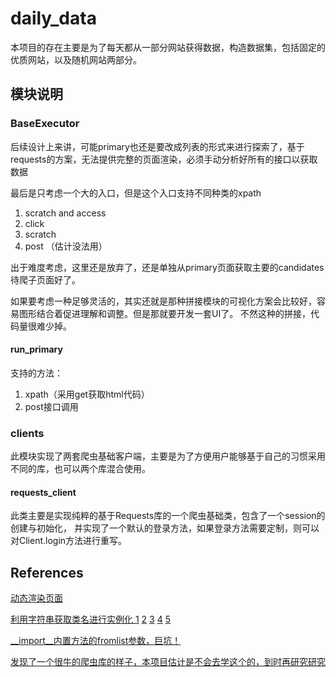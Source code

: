 # daily_data
本项目的存在主要是为了每天都从一部分网站获得数据，构造数据集，包括固定的优质网站，以及随机网站两部分。



## 模块说明

### BaseExecutor

后续设计上来讲，可能primary也还是要改成列表的形式来进行探索了，基于requests的方案，无法提供完整的页面渲染，必须手动分析好所有的接口以获取数据

最后是只考虑一个大的入口，但是这个入口支持不同种类的xpath
1. scratch and access
2. click
3. scratch
4. post （估计没法用）

出于难度考虑，这里还是放弃了，还是单独从primary页面获取主要的candidates待爬子页面好了。

如果要考虑一种足够灵活的，其实还就是那种拼接模块的可视化方案会比较好，容易图形结合着促进理解和调整。但是那就要开发一套UI了。
不然这种的拼接，代码量很难少掉。




#### run_primary

支持的方法：
1. xpath（采用get获取html代码）
2. post接口调用


### clients

此模块实现了两套爬虫基础客户端，主要是为了方便用户能够基于自己的习惯采用不同的库，也可以两个库混合使用。

#### requests_client

此类主要是实现纯粹的基于Requests库的一个爬虫基础类，包含了一个session的创建与初始化，
并实现了一个默认的登录方法，如果登录方法需要定制，则可以对Client.login方法进行重写。

## References

[动态渲染页面](https://blog.csdn.net/qq_72290695/article/details/131414557#:~:text=html%20%3D%20response.html.html%201%20from%20requests_html%20import%20HTMLSession,%E6%B8%B2%E6%9F%93%E9%A1%B5%E9%9D%A2%207%20response.html.render%20%28%29%208%20%23%20%E8%8E%B7%E5%8F%96%E9%A1%B5%E9%9D%A2%E6%BA%90%E7%A0%81%20%E6%9B%B4%E5%A4%9A%E9%A1%B9%E7%9B%AE)

[利用字符串获取类名进行实例化 1](https://segmentfault.com/q/1010000012379189) [2](https://segmentfault.com/q/1010000012792068) [3](https://www.runoob.com/w3cnote/python-locals-globals.html#:~:text=locals%20%E6%98%AF%E5%8F%AA%E8%AF%BB%E7%9A%84%EF%BC%8Cglobals%20%E4%B8%8D%E6%98%AF%E3%80%82%20locals%20%E4%B8%8D%E5%8F%AF%E4%BF%AE%E6%94%B9%EF%BC%8Cglobals%20%E5%8F%AF%E4%BB%A5%E4%BF%AE%E6%94%B9%EF%BC%8C%E5%8E%9F%E5%9B%A0%E6%98%AF%EF%BC%9A%20locals,%28%29%20%E5%AE%9E%E9%99%85%E4%B8%8A%E6%B2%A1%E6%9C%89%E8%BF%94%E5%9B%9E%E5%B1%80%E9%83%A8%E5%90%8D%E5%AD%97%E7%A9%BA%E9%97%B4%EF%BC%8C%E5%AE%83%E8%BF%94%E5%9B%9E%E7%9A%84%E6%98%AF%E4%B8%80%E4%B8%AA%E6%8B%B7%E8%B4%9D%E3%80%82%20%E6%89%80%E4%BB%A5%E5%AF%B9%E5%AE%83%E8%BF%9B%E8%A1%8C%E4%BF%AE%E6%94%B9%EF%BC%8C%E4%BF%AE%E6%94%B9%E7%9A%84%E6%98%AF%E6%8B%B7%E8%B4%9D%EF%BC%8C%E8%80%8C%E5%AF%B9%E5%AE%9E%E9%99%85%E7%9A%84%E5%B1%80%E9%83%A8%E5%90%8D%E5%AD%97%E7%A9%BA%E9%97%B4%E4%B8%AD%E7%9A%84%E5%8F%98%E9%87%8F%E5%80%BC%E5%B9%B6%E6%97%A0%E5%BD%B1%E5%93%8D%E3%80%82%20globals%20%28%29%20%E8%BF%94%E5%9B%9E%E7%9A%84%E6%98%AF%E5%AE%9E%E9%99%85%E7%9A%84%E5%85%A8%E5%B1%80%E5%90%8D%E5%AD%97%E7%A9%BA%E9%97%B4%EF%BC%8C%E8%80%8C%E4%B8%8D%E6%98%AF%E4%B8%80%E4%B8%AA%E6%8B%B7%E8%B4%9D%E4%B8%8E%20locals%20%E7%9A%84%E8%A1%8C%E4%B8%BA%E5%AE%8C%E5%85%A8%E7%9B%B8%E5%8F%8D%E3%80%82) [4](https://zky.name/article/72.html#:~:text=__import,b%E5%B0%86%E5%AF%BC%E5%85%A5b%E6%A8%A1%E5%9D%97%E3%80%82) [5]()

[__import__内置方法的fromlist参数，巨坑！](https://zky.name/article/72.html#:~:text=__import,b%E5%B0%86%E5%AF%BC%E5%85%A5b%E6%A8%A1%E5%9D%97%E3%80%82)

[发现了一个很牛的爬虫库的样子，本项目估计是不会去学这个的，到时再研究研究](https://www.jianshu.com/p/72a1f57b333a)